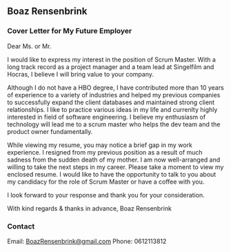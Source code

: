 ## Boaz Rensenbrink

### Cover Letter for My Future Employer

Dear Ms. or Mr.

I would like to express my interest in the position of Scrum Master. With a long track record as a project manager and a team lead at Singelfilm and Hocras, I believe I will bring value to your company.

Although I do not have a HBO degree, I have contributed more than 10 years of experience to a variety of industries and helped my previous companies to successfully expand the client databases and maintained strong client relationships. I like to practice various ideas in my life and currenlty highly interested in field of software engineering. I believe my enthusiasm of technology will lead me to a scrum master who helps the dev team and the product owner fundamentally.

While viewing my resume, you may notice a brief gap in my work experience. I resigned from my previous position as a result of much sadness from the sudden death of my mother. I am now well-arranged and willing to take the next steps in my career.
Please take a moment to view my enclosed resume. I would like to have the opportunity to talk to you about my candidacy for the role of Scrum Master or have a coffee with you.

I look forward to your response and thank you for your consideration.

With kind regards & thanks in advance,
Boaz Rensenbrink

### Contact

Email: BoazRensenbrink@gmail.com
Phone: 0612113812
